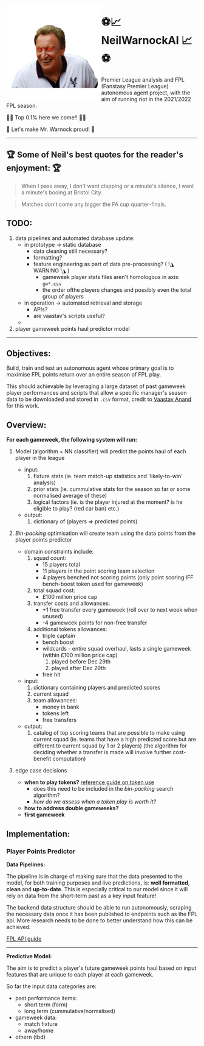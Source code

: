 <img src="./assets/daddyNeil.png" height="250" align="left"></img>

# ⚽️📈 NeilWarnockAI 📈⚽️

Premier League analysis and FPL (Fanstasy Premier League) autonomous agent project, with the aim of running riot in
the 2021/2022 FPL season.

🥇🚀 Top 0.1% here we come!! 🚀🥇

🙌 Let's make Mr. Warnock proud! 🙌

---

## 🏆️ Some of Neil's best quotes for the reader's enjoyment: 🏆

> When I pass away, I don't want clapping or a minute's silence, I want a minute's booing at Bristol City.

> Matches don't come any bigger the FA cup quarter-finals.

## TODO:

1. data pipelines and automated database update:
	- in prototype -> static database
		* data cleaning still necessary?
		* formatting?
		* feature engineering as part of data pre-processing? ( !◮ WARNING !◮ )
			- gameweek player stats files aren't homologous in axis: `gw*.csv`
			- the order ofthe players changes and possibly even the total group of players
	- in operation -> automated retrieval and storage
		* APIs?
		* are vaastav's scripts useful?
	- 
2. player gameweek points haul predictor model

---

## Objectives:

Build, train and test an autonomous agent whose primary goal is to maximise FPL points return over an entire season
of FPL play.

This should achievable by leveraging a large dataset of past gameweek player performances and scripts that allow
a specific manager's season data to be downloaded and stored in `.csv` format, credit to
[Vaastav Anand](https://github.com/vaastav) for this work.

## Overview:

__For each gameweek, the following system will run:__

1. Model (algorithm + NN classifier) will predict the points haul of each player in the league
	- input:
		1. fixture stats (ie. team match-up statistics and 'likely-to-win' analysis)
		2. prior stats (ie. cummulative stats for the season so far or some normalised average of these)
		3. logical factors (ie. is the player injured at the moment? is he eligible to play? (red car ban) etc.)
	- output:
		1. dictionary of (players => predicted points)

2. _Bin-packing_ optimisation will create team using the data points from the player points predictor
	- domain constraints include:
		1. squad count:
			* 15 players total
			* 11 players in the point scoring team selection
			* 4 players benched not scoring points (only point scoring IFF bench-boost token used for gameweek)
		2. total squad cost:
			* £100 million price cap
		3. transfer costs and allowances:
			* +1 free transfer every gameweek (roll over to next week when unused)
			* -4 gameweek points for non-free transfer
		4. additional tokens allowances:
			* triple captain
			* bench boost
			* wildcards - entire squad overhaul, lasts a single gameweek (within £100 million price cap)
				1. played before Dec 29th
				2. played after Dec 29th
			* free hit
	- input:
		1. dictionary containing players and predicted scores
		2. current squad
		3. team allowances:
			* money in bank
			* tokens left
			* free transfers
	- output:
		1. catalog of top scoring teams that are possible to make using current squad
		(ie. teams that have a high predicted score but are different to current squad by 1 or 2 players)
		(the algorithm for deciding whether a transfer is made will involve further cost-benefit computation)
3. edge case decisions
	- __when to play tokens?__
	[reference guide on token use](https://www.premierleague.com/news/790143)
		* does this need to be included in the _bin-packing_ search algorithm?
		* _how do we assess when a token play is worth it?_
	- __how to address double gameweeks?__
	- __first gameweek__

## Implementation:

### Player Points Predictor

__Data Pipelines:__

The pipeline is in charge of making sure that the data presented to the model, for both training purposes and
live predictions, is: __well formatted__, __clean__ and __up-to-date__.
This is especially critical to our model since it will rely on data from the short-term past as a key input feature!

The backend data structure should be able to run autonomously, scraping the necessary data once it has been published
to endpoints such as the FPL api.
More research needs to be done to better understand how this can be achieved.

[FPL API guide](https://medium.com/@frenzelts/fantasy-premier-league-api-endpoints-a-detailed-guide-acbd5598eb19)

---

__Predictive Model:__

The aim is to predict a player's future gameweek points haul based on input features that are unique to each player at
each gameweek.

So far the input data categories are:
- past performance items:
	- short term (form)
	- long term (cummulative/normalised)
- gameweek data:
	- match fixture
	- away/home
- othern (tbd)
